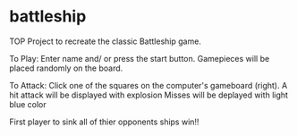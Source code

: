 # battleship
TOP Project to recreate the classic Battleship game.

To Play: 
Enter name and/ or press the start button. 
Gamepieces will be placed randomly on the board. 

To Attack:
Click one of the squares on the computer's gameboard (right). 
A hit attack will be displayed with explosion 
Misses will be deplayed with light blue color

First player to sink all of thier opponents ships win!!

